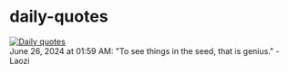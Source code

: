 # daily-quotes
[![Daily quotes](https://github.com/ceepu8/daily-quotes/actions/workflows/daily-quote.yml/badge.svg)](https://github.com/ceepu8/daily-quotes/actions/workflows/daily-quote.yml)<br/>
June 26, 2024 at 01:59 AM: "To see things in the seed, that is genius." - Laozi
